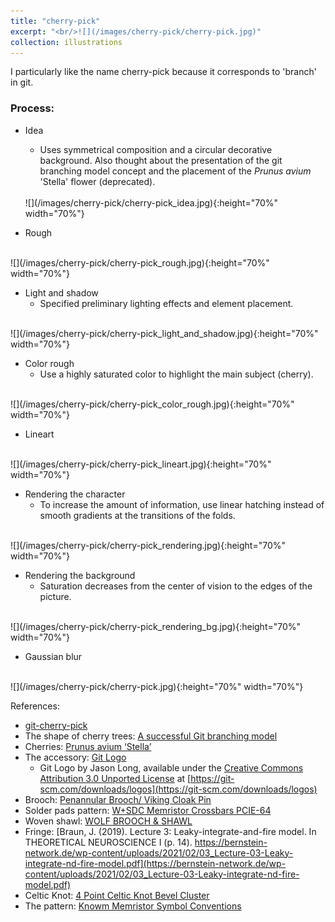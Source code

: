 ```yaml
---
title: "cherry-pick"
excerpt: "<br/>![](/images/cherry-pick/cherry-pick.jpg)"
collection: illustrations
---
```


I particularly like the name cherry-pick because it corresponds to 'branch' in git. 

### Process: 

* Idea
    - Uses symmetrical composition and a circular decorative background. Also thought about the presentation of the git branching model concept and the placement of the *Prunus avium* 'Stella' flower (deprecated).
    <br>
    ![](/images/cherry-pick/cherry-pick_idea.jpg){:height="70%" width="70%"}

* Rough
<br>
    ![](/images/cherry-pick/cherry-pick_rough.jpg){:height="70%" width="70%"}

* Light and shadow
    - Specified preliminary lighting effects and element placement.
<br>
![](/images/cherry-pick/cherry-pick_light_and_shadow.jpg){:height="70%" width="70%"}

* Color rough
    - Use a highly saturated color to highlight the main subject (cherry).
<br>
![](/images/cherry-pick/cherry-pick_color_rough.jpg){:height="70%" width="70%"}

* Lineart
<br>
![](/images/cherry-pick/cherry-pick_lineart.jpg){:height="70%" width="70%"}

* Rendering the character
    - To increase the amount of information, use linear hatching instead of smooth gradients at the transitions of the folds.
<br>
![](/images/cherry-pick/cherry-pick_rendering.jpg){:height="70%" width="70%"}

* Rendering the background
    - Saturation decreases from the center of vision to the edges of the picture.
<br>
![](/images/cherry-pick/cherry-pick_rendering_bg.jpg){:height="70%" width="70%"}

* Gaussian blur
<br>
![](/images/cherry-pick/cherry-pick.jpg){:height="70%" width="70%"}

References:
- [git-cherry-pick](https://git-scm.com/docs/git-cherry-pick)
- The shape of cherry trees: [A successful Git branching model](https://nvie.com/img/git-model@2x.png)
- Cherries: [Prunus avium ‘Stella’](https://www.paramountplants.co.uk/images/shop/large/prunus-avium-stella-cherry-tree.jpg)
- The accessory: [Git Logo](https://git-scm.com/images/logos/downloads/Git-Logo-2Color.png)
    - Git Logo by Jason Long, available under the [Creative Commons Attribution 3.0 Unported License](https://creativecommons.org/licenses/by/3.0/) at [https://git-scm.com/downloads/logos](https://git-scm.com/downloads/logos)
- Brooch: [Penannular Brooch/ Viking Cloak Pin](https://content.instructables.com/FVQ/FTFW/KDVO9HEP/FVQFTFWKDVO9HEP.jpg?auto=webp&frame=1&width=1024&height=1024&fit=bounds&md=0fe48a6cb0c0f7b56cffe4207f9194bf)
- Solder pads pattern: [W+SDC Memristor Crossbars PCIE-64](https://knowm.com/cdn/shop/products/Knowm_32X32_W-SDC_Memristor_Crossbar_Front_1024x1024@2x.png?v=1578942563)
- Woven shawl: [WOLF BROOCH & SHAWL](https://i.etsystatic.com/8333704/r/il/2fa2d6/3657956593/il_1588xN.3657956593_j9p1.jpg)
- Fringe: [Braun, J. (2019). Lecture 3: Leaky-integrate-and-fire model. In THEORETICAL NEUROSCIENCE I (p. 14). https://bernstein-network.de/wp-content/uploads/2021/02/03_Lecture-03-Leaky-integrate-nd-fire-model.pdf](https://bernstein-network.de/wp-content/uploads/2021/02/03_Lecture-03-Leaky-integrate-nd-fire-model.pdf)
- Celtic Knot: [4 Point Celtic Knot Bevel Cluster ](https://images.delphiglass.com/image_1500/144582.jpg)
- The pattern: [Knowm Memristor Symbol Conventions](https://www.youtube.com/watch?v=ozgMweVUThM)